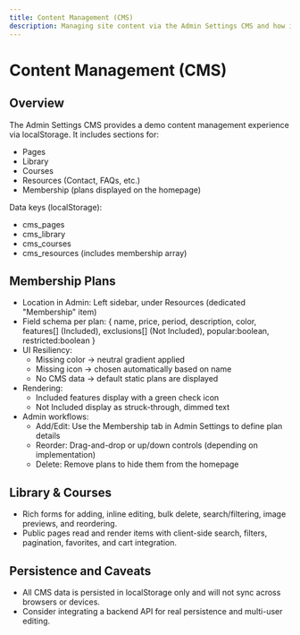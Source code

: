 ```yaml
---
title: Content Management (CMS)
description: Managing site content via the Admin Settings CMS and how it powers public pages.
---
```


# Content Management (CMS)

## Overview
The Admin Settings CMS provides a demo content management experience via localStorage. It includes sections for:
- Pages
- Library
- Courses
- Resources (Contact, FAQs, etc.)
- Membership (plans displayed on the homepage)

Data keys (localStorage):
- cms_pages
- cms_library
- cms_courses
- cms_resources (includes membership array)

## Membership Plans
- Location in Admin: Left sidebar, under Resources (dedicated "Membership" item)
- Field schema per plan: { name, price, period, description, color, features[] (Included), exclusions[] (Not Included), popular:boolean, restricted:boolean }
- UI Resiliency:
  - Missing color -> neutral gradient applied
  - Missing icon -> chosen automatically based on name
  - No CMS data -> default static plans are displayed
- Rendering:
  - Included features display with a green check icon
  - Not Included display as struck-through, dimmed text
- Admin workflows:
  - Add/Edit: Use the Membership tab in Admin Settings to define plan details
  - Reorder: Drag-and-drop or up/down controls (depending on implementation)
  - Delete: Remove plans to hide them from the homepage

## Library & Courses
- Rich forms for adding, inline editing, bulk delete, search/filtering, image previews, and reordering.
- Public pages read and render items with client-side search, filters, pagination, favorites, and cart integration.

## Persistence and Caveats
- All CMS data is persisted in localStorage only and will not sync across browsers or devices.
- Consider integrating a backend API for real persistence and multi-user editing.